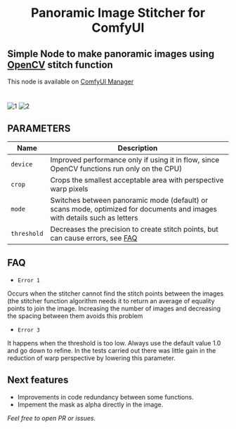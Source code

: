 <div align="center">

# Panoramic Image Stitcher for ComfyUI

</div>

## Simple Node to make panoramic images using [OpenCV](github.com/opencv) stitch function


This node is available on [ComfyUI Manager](github.com/ltdrdata/ComfyUI-Manager)

#

![1](https://github.com/user-attachments/assets/012d3e35-f12c-4ea8-b1df-3561e7fd9eca)
![2](https://github.com/user-attachments/assets/9216004f-bc8e-46a3-8fef-414eed4b0da0)

## PARAMETERS
| Name   | Description                                           |
|--------|-------------------------------------------------------|
| ``device`` | Improved performance only if using it in flow, since OpenCV functions run only on the CPU)    |
| ``crop``   | Crops the smallest acceptable area with perspective warp pixels |
| ``mode`` | Switches between panoramic mode (default) or scans mode, optimized for documents and images with details such as letters |
| ``threshold`` | Decreases the precision to create stitch points, but can cause errors, see [FAQ](#faq)|

## FAQ

- ``Error 1``
  
Occurs when the stitcher cannot find the stitch points between the images (the stitcher function algorithm needs it to return an average of equality points to join the image. Increasing the number of images and decreasing the spacing between them avoids this problem

- ``Error 3``

It happens when the threshold is too low. Always use the default value 1.0 and go down to refine. In the tests carried out there was little gain in the reduction of warp perspective by lowering this parameter.

## Next features

- Improvements in code redundancy between some functions.
- Impement the mask as alpha directly in the image.

*Feel free to open PR or issues.*
